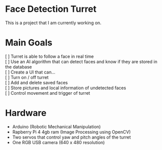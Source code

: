 # Face Detection Turret

This is a project that I am currently working on.

# Main Goals

[ ] Turret is able to follow a face in real time  
[ ] Use an AI algorithm that can detect faces and know if they are stored in the database  
[ ] Create a UI that can...  
  [ ] Turn on / off turret  
  [ ] Add and delete saved faces  
  [ ] Store pictures and local information of undetected faces  
  [ ] Control movement and trigger of turret  

# Hardware

- Arduino (Robotic Mechanical Manipulation)
- Rapberry Pi 4 4gb ram (Image Processing using OpenCV)
- Two servos that control yaw and pitch angles of the turret
- One RGB USB camera (640 x 480 resolution)
